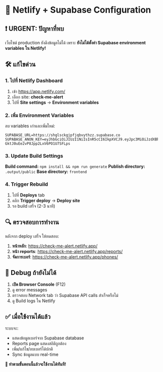 # 🔧 Netlify + Supabase Configuration

## ❗ URGENT: ปัญหาที่พบ

เว็บไซต์ production ยังดึงข้อมูลไม่ได้ เพราะ **ยังไม่ได้ตั้งค่า Supabase environment variables ใน Netlify!**

## 🛠️ แก้ไขด่วน

### 1. ไปที่ Netlify Dashboard
1. เข้า https://app.netlify.com/
2. เลือก site: **check-me-alert**
3. ไปที่ **Site settings** → **Environment variables**

### 2. เพิ่ม Environment Variables

ลบ variables เก่าและเพิ่มใหม่:

```
SUPABASE_URL=https://shglsckgjpfjqbvythzz.supabase.co
SUPABASE_ANON_KEY=eyJhbGciOiJIUzI1NiIsInR5cCI6IkpXVCJ9.eyJpc3MiOiJzdXBhYmFzZSIsInJlZiI6InNoZ2xzY2tnanBmanFidnl0aHp6Iiwicm9sZSI6ImFub24iLCJpYXQiOjE3MjY4Mzk3NjQsImV4cCI6MjA0MjQxNTc2NH0.pEHlQDl7yTbF-GktJ0uEe2vP8Jpp2LxV6PO1U7SFLps
```

### 3. Update Build Settings

**Build command:** `npm install && npm run generate`
**Publish directory:** `.output/public`
**Base directory:** `frontend`

### 4. Trigger Rebuild

1. ไปที่ **Deploys** tab
2. คลิก **Trigger deploy** → **Deploy site**
3. รอ build เสร็จ (2-3 นาที)

## 🔍 ตรวจสอบการทำงาน

หลังจาก deploy เสร็จ ให้ทดสอบ:

1. **หน้าหลัก**: https://check-me-alert.netlify.app/
2. **หน้า reports**: https://check-me-alert.netlify.app/reports/
3. **จัดการเบอร์**: https://check-me-alert.netlify.app/phones/

## 🚨 Debug ถ้ายังไม่ได้

1. **เปิด Browser Console** (F12)
2. ดู error messages
3. ตรวจสอบ Network tab ว่า Supabase API calls สำเร็จหรือไม่
4. ดู Build logs ใน Netlify

## ✅ เมื่อใช้งานได้แล้ว

ระบบจะ:
- แสดงข้อมูลเบอร์จาก Supabase database
- Reports page แสดงสถิติถูกต้อง
- เพิ่ม/แก้ไข/ลบเบอร์ได้ปกติ
- Sync ข้อมูลแบบ real-time

**🎯 ทำตามขั้นตอนนี้แล้วจะใช้งานได้ทันที!**